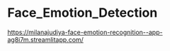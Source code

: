 # Face_Emotion_Detection

https://milanajudiya-face-emotion-recognition--app-ag8i7m.streamlitapp.com/
